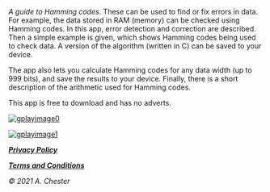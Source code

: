 

_A guide to Hamming codes_. These can be used to find or fix errors in data. 
For example, the data stored in RAM (memory) can be checked using Hamming codes.
In this app, error detection and correction are described.
Then a simple example is given, which shows Hamming codes being used to check data.
A version of the algorithm (written in C) can be saved to your device.

The app also lets you calculate Hamming codes for any data width (up to 999 bits), and save the results to your device.
Finally, there is a short description of the arithmetic used for Hamming codes.

This app is free to download and has no adverts.

[![gplayimage0](https://github.com/vermilionpost/HammingCode/blob/main/gplayimage.png)](https://play.google.com/store/apps/details?id=achester.com.hammingcodes)


[![gplayimage1](https://github.com/user-attachments/assets/346e68d9-90cc-4def-a823-1d9f402ae40f)](https://play.google.com/store/apps/details?id=achester.com.hammingcodes)


[***Privacy Policy***](./privacy) 

[***Terms and Conditions***](./terms) 


_© 2021 A. Chester_
